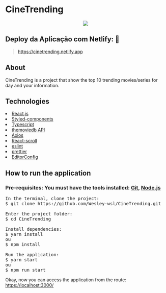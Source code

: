 # CineTrending

<p align='center'> <img src='./.github/CineTrending.gif'/></p>

## Deploy da Aplicação com Netlify: :dash:

> https://cinetrending.netlify.app

## About

CineTrending is a project that show the top 10 trending movies/series for day and your information.

## Technologies

<li><a href="https://reactjs.org">React.js</a></li>
<li><a href="https://styled-components.com">Styled-components</a></li>
<li><a href="https://www.typescriptlang.org">Typescript</a></li>
<li><a href="https://www.themoviedb.org">themoviedb API</a></li>
<li><a href="https://github.com/axios/axios">Axios</a></li>
<li><a href="https://www.npmjs.com/package/react-scroll">React-scroll</a></li>
<li><a href="https://eslint.org">eslint</a></li>
<li><a href="https://prettier.io">prettier</a></li>
<li><a href="https://editorconfig.org">EditorConfig</a></li>

## How to run the application

### Pre-requisites: You must have the tools installed:  <a href="">Git</a>, <a href="">Node.js</a>

<pre>
In the terminal, clone the project:
$ git clone https://github.com/Wesley-wsl/CineTrending.git

Enter the project folder:
$ cd CineTrending

Install dependencies:
$ yarn install
ou
$ npm install

Run the application:
$ yarn start
ou
$ npm run start
</pre>

Okay, now you can access the application from the route:  <a href="https://localhost:3000/">https://localhost:3000/</a>

